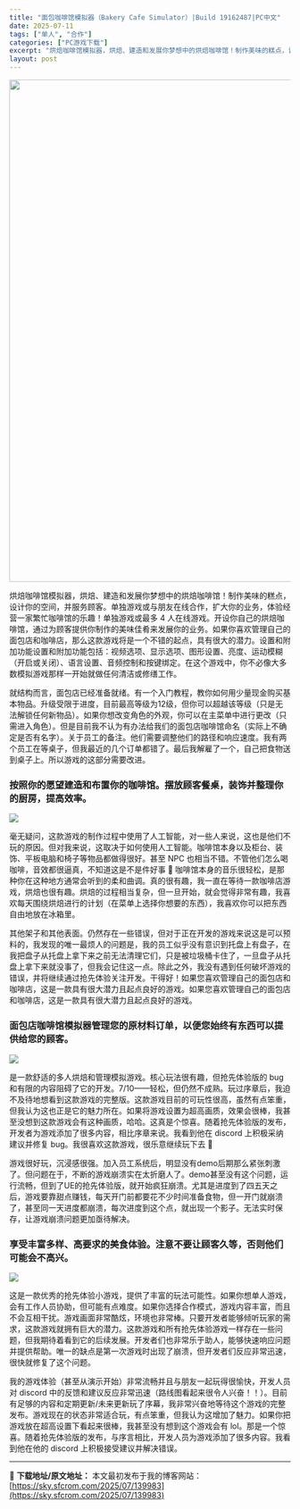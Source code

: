 ```yaml
---
title: "面包咖啡馆模拟器（Bakery Cafe Simulator）|Build 19162487|PC中文"
date: 2025-07-11
tags: ["单人", "合作"]
categories: ["PC游戏下载"]
excerpt: "烘焙咖啡馆模拟器，烘焙、建造和发展你梦想中的烘焙咖啡馆！制作美味的糕点，设计你的空间，并服务顾客。单独游戏或与朋友在线合作，扩大你的业务，体验经营一家繁忙咖啡馆的乐趣！单独游戏或最多 4 人在线游戏。开设你自己的烘焙咖啡馆，通过为顾客提供你制作的美味佳肴来发展你的业务。如果你喜欢管理自己的面包店和咖&hellip;"
layout: post
---
```


<img class="aligncenter size-full wp-image-139984" src="https://sky.sfcrom.com/wp-content/uploads/2025/07/2025071101392172.webp" alt="" width="600" height="900" />

烘焙咖啡馆模拟器，烘焙、建造和发展你梦想中的烘焙咖啡馆！制作美味的糕点，设计你的空间，并服务顾客。单独游戏或与朋友在线合作，扩大你的业务，体验经营一家繁忙咖啡馆的乐趣！单独游戏或最多 4 人在线游戏。开设你自己的烘焙咖啡馆，通过为顾客提供你制作的美味佳肴来发展你的业务。如果你喜欢管理自己的面包店和咖啡店，那么这款游戏将是一个不错的起点，具有很大的潜力。设置和附加功能设置和附加功能包括：视频选项、显示选项、图形设置、亮度、运动模糊（开启或关闭）、语言设置、音频控制和按键绑定。在这个游戏中，你不必像大多数模拟游戏那样一开始就做任何清洁或修缮工作。

就结构而言，面包店已经准备就绪。有一个入门教程，教你如何用少量现金购买基本物品。升级受限于进度，目前最高等级为12级，但你可以超越该等级（只是无法解锁任何新物品）。如果你想改变角色的外观，你可以在主菜单中进行更改（只需进入角色）。但是目前我不认为有办法给我们的面包店咖啡馆命名（实际上不确定是否有名字）。关于员工的备注。他们需要调整他们的路径和响应速度。我有两个员工在等桌子，但我最近的几个订单都错了。最后我解雇了一个，自己把食物送到桌子上。所以游戏的这部分需要改进。
<h3>按照你的愿望建造和布置你的咖啡馆。摆放顾客餐桌，装饰并整理你的厨房，提高效率。</h3>
<img src="https://shared.fastly.steamstatic.com/store_item_assets/steam/apps/3444080/ss_7fc91794d0f84c5f112240ce5e92f18a4cfc1461.1920x1080.jpg?t=1751976108" />

毫无疑问，这款游戏的制作过程中使用了人工智能，对一些人来说，这也是他们不玩的原因。但对我来说，这取决于如何使用人工智能。咖啡馆本身以及柜台、装饰、平板电脑和椅子等物品都做得很好。甚至 NPC 也相当不错。不管他们怎么喝咖啡，音效都很逼真，不知道这是不是件好事 🙂 咖啡馆本身的音乐很轻松，是那种你在这种地方通常会听到的柔和曲调。真的很有趣，我一直在等待一款咖啡店游戏，烘焙也很有趣。烘焙的过程相当复杂，但一旦开始，就会觉得非常有趣，我喜欢每天围绕烘焙进行的计划（在菜单上选择你想要的东西），我喜欢你可以把东西自由地放在冰箱里。

其他架子和其他表面。仍然存在一些错误，但对于正在开发的游戏来说这是可以预料的，我发现的唯一最烦人的问题是，我的员工似乎没有意识到托盘上有盘子，在我把盘子从托盘上拿下来之前无法清理它们，只是被垃圾桶卡住了，一旦盘子从托盘上拿下来就没事了，但我会记住这一点。除此之外，我没有遇到任何破坏游戏的错误，并将继续通过抢先体验关注开发。干得好！如果您喜欢管理自己的面包店和咖啡店，这是一款具有很大潜力且起点良好的游戏。如果您喜欢管理自己的面包店和咖啡店，这是一款具有很大潜力且起点良好的游戏。
<h3>面包店咖啡馆模拟器管理您的原材料订单，以便您始终有东西可以提供给您的顾客。</h3>
<img src="https://shared.fastly.steamstatic.com/store_item_assets/steam/apps/3444080/ss_c1de975858f804f1fc5e805123ef41ff921d5b4f.1920x1080.jpg?t=1751976108" />

是一款舒适的多人烘焙和管理模拟游戏。核心玩法很有趣，但抢先体验版的 bug 和有限的内容阻碍了它的开发。7/10——轻松，但仍然不成熟。玩过序章后，我迫不及待地想看到这款游戏的完整版。这款游戏目前的可玩性很高，虽然有点笨重，但我认为这也正是它的魅力所在。如果将游戏设置为超高画质，效果会很棒，我甚至没想到这款游戏会有这种画质，哈哈。这真是个惊喜。随着抢先体验版的发布，开发者为游戏添加了很多内容，相比序章来说。我看到他在 discord 上积极采纳建议并修复 bug。我很喜欢这款游戏，很乐意继续玩下去 🙂

游戏很好玩，沉浸感很强。加入员工系统后，明显没有demo后期那么紧张刺激了。但问题在于，不断的游戏崩溃实在太折磨人了。demo甚至没有这个问题，运行流畅，但到了UE的抢先体验版，就开始疯狂崩溃。尤其是进度到了四五天之后，游戏要靠甜点赚钱，每天开门前都要花不少时间准备食物，但一开门就崩溃了，甚至同一天进度都崩溃，每次进度到这个点，就出现一个影子。无法实时保存，让游戏崩溃问题更加亟待解决。
<h3>享受丰富多样、高要求的美食体验。注意不要让顾客久等，否则他们可能会不高兴。</h3>
<img src="https://shared.fastly.steamstatic.com/store_item_assets/steam/apps/3444080/ss_2ce4f4ee065e70f771b0b01968ff8bbd8ce76e55.1920x1080.jpg?t=1751976108" />

这是一款优秀的抢先体验小游戏，提供了丰富的玩法可能性。如果你想单人游戏，会有工作人员协助，但可能有点难度。如果你选择合作模式，游戏内容丰富，而且不会互相干扰。游戏画面非常酷炫，环境也非常棒。只要开发者能够倾听玩家的需求，这款游戏就拥有巨大的潜力。这款游戏和所有抢先体验游戏一样存在一些问题，但我期待着看到它的后续发展。开发者们也非常乐于助人，能够快速响应问题并提供帮助。唯一的缺点是第一次游戏时出现了崩溃，但开发者们反应非常迅速，很快就修复了这个问题。

我的游戏体验（甚至从演示开始）非常流畅并且与朋友一起玩得很愉快，开发人员对 discord 中的反馈和建议反应非常迅速（路线图看起来很令人兴奋！！）。目前有足够的内容和定期更新/未来更新玩了序幕，我非常兴奋地等待这个游戏的完整发布。游戏现在的状态非常适合玩，有点笨重，但我认为这增加了魅力。如果你把游戏放在超高设置下看起来很棒，我甚至没有想到这个游戏会有 lol。那是一个惊喜。随着抢先体验版的发布，与序言相比，开发人员为游戏添加了很多内容。我看到他在他的 discord 上积极接受建议并解决错误。

---
📖 **下载地址/原文地址：** 本文最初发布于我的博客网站：[https://sky.sfcrom.com/2025/07/139983](https://sky.sfcrom.com/2025/07/139983)

